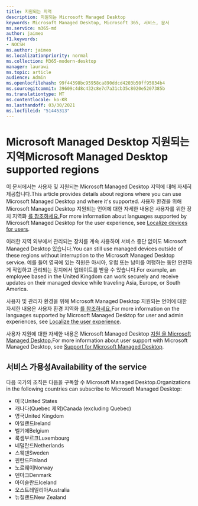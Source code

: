 ```yaml
---
title: 지원되는 지역
description: 지원되는 Microsoft Managed Desktop
keywords: Microsoft Managed Desktop, Microsoft 365, 서비스, 문서
ms.service: m365-md
author: jaimeo
f1.keywords:
- NOCSH
ms.author: jaimeo
ms.localizationpriority: normal
ms.collection: M365-modern-desktop
manager: laurawi
ms.topic: article
audience: Admin
ms.openlocfilehash: 99f44398bc95958ca890ddcd4203b50ff95034b4
ms.sourcegitcommit: 39609c4d8c432c8e7d7a31cb35c8020e5207385b
ms.translationtype: MT
ms.contentlocale: ko-KR
ms.lasthandoff: 03/30/2021
ms.locfileid: "51445313"
---
```

# <a name="microsoft-managed-desktop-supported-regions"></a><span data-ttu-id="4f126-104">Microsoft Managed Desktop 지원되는 지역</span><span class="sxs-lookup"><span data-stu-id="4f126-104">Microsoft Managed Desktop supported regions</span></span>

<span data-ttu-id="4f126-105">이 문서에서는 사용자 및 지원되는 Microsoft Managed Desktop 지역에 대해 자세히 제공합니다.</span><span class="sxs-lookup"><span data-stu-id="4f126-105">This article provides details about regions where you can use Microsoft Managed Desktop and where it's supported.</span></span> <span data-ttu-id="4f126-106">사용자 환경을 위해 Microsoft Managed Desktop 지원되는 언어에 대한 자세한 내용은 사용자를 위한 장치 지역화 [를 참조하세요.](../get-started/localization.md)</span><span class="sxs-lookup"><span data-stu-id="4f126-106">For more information about languages supported by Microsoft Managed Desktop for the user experience, see [Localize devices for users](../get-started/localization.md).</span></span>

<span data-ttu-id="4f126-107">이러한 지역 외부에서 관리되는 장치를 계속 사용하여 서비스 중단 없이도 Microsoft Managed Desktop 있습니다.</span><span class="sxs-lookup"><span data-stu-id="4f126-107">You can still use managed devices outside of these regions without interruption to the Microsoft Managed Desktop service.</span></span> <span data-ttu-id="4f126-108">예를 들어 영국에 있는 직원은 아시아, 유럽 또는 남미를 여행하는 동안 안전하게 작업하고 관리되는 장치에서 업데이트를 받을 수 있습니다.</span><span class="sxs-lookup"><span data-stu-id="4f126-108">For example, an employee based in the United Kingdom can work securely and receive updates on their managed device while traveling Asia, Europe, or South America.</span></span>

<span data-ttu-id="4f126-109">사용자 및 관리자 환경을 위해 Microsoft Managed Desktop 지원되는 언어에 대한 자세한 내용은 사용자 환경 지역화 [를 참조하세요.](../get-started/localization.md)</span><span class="sxs-lookup"><span data-stu-id="4f126-109">For more information on the languages supported by Microsoft Managed Desktop for user and admin experiences, see [Localize the user experience](../get-started/localization.md).</span></span>

<span data-ttu-id="4f126-110">사용자 지원에 대한 자세한 내용은 Microsoft Managed Desktop [지원 을 Microsoft Managed Desktop.](support.md)</span><span class="sxs-lookup"><span data-stu-id="4f126-110">For more information about user support with Microsoft Managed Desktop, see [Support for Microsoft Managed Desktop](support.md).</span></span>

## <a name="availability-of-the-service"></a><span data-ttu-id="4f126-111">서비스 가용성</span><span class="sxs-lookup"><span data-stu-id="4f126-111">Availability of the service</span></span>

<span data-ttu-id="4f126-112">다음 국가의 조직은 다음을 구독할 수 Microsoft Managed Desktop.</span><span class="sxs-lookup"><span data-stu-id="4f126-112">Organizations in the following countries can subscribe to Microsoft Managed Desktop:</span></span>

- <span data-ttu-id="4f126-113">미국</span><span class="sxs-lookup"><span data-stu-id="4f126-113">United States</span></span>
- <span data-ttu-id="4f126-114">캐나다(Quebec 제외)</span><span class="sxs-lookup"><span data-stu-id="4f126-114">Canada (excluding Quebec)</span></span>
- <span data-ttu-id="4f126-115">영국</span><span class="sxs-lookup"><span data-stu-id="4f126-115">United Kingdom</span></span>
- <span data-ttu-id="4f126-116">아일랜드</span><span class="sxs-lookup"><span data-stu-id="4f126-116">Ireland</span></span>
- <span data-ttu-id="4f126-117">벨기에</span><span class="sxs-lookup"><span data-stu-id="4f126-117">Belgium</span></span>
- <span data-ttu-id="4f126-118">룩셈부르크</span><span class="sxs-lookup"><span data-stu-id="4f126-118">Luxembourg</span></span>
- <span data-ttu-id="4f126-119">네덜란드</span><span class="sxs-lookup"><span data-stu-id="4f126-119">Netherlands</span></span>
- <span data-ttu-id="4f126-120">스웨덴</span><span class="sxs-lookup"><span data-stu-id="4f126-120">Sweden</span></span>
- <span data-ttu-id="4f126-121">핀란드</span><span class="sxs-lookup"><span data-stu-id="4f126-121">Finland</span></span>
- <span data-ttu-id="4f126-122">노르웨이</span><span class="sxs-lookup"><span data-stu-id="4f126-122">Norway</span></span>
- <span data-ttu-id="4f126-123">덴마크</span><span class="sxs-lookup"><span data-stu-id="4f126-123">Denmark</span></span>
- <span data-ttu-id="4f126-124">아이슬란드</span><span class="sxs-lookup"><span data-stu-id="4f126-124">Iceland</span></span>
- <span data-ttu-id="4f126-125">오스트레일리아</span><span class="sxs-lookup"><span data-stu-id="4f126-125">Australia</span></span>
- <span data-ttu-id="4f126-126">뉴질랜드</span><span class="sxs-lookup"><span data-stu-id="4f126-126">New Zealand</span></span>

